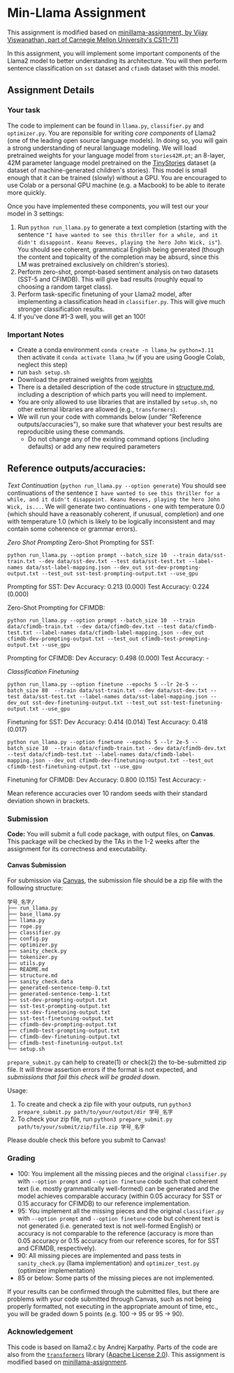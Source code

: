 # Min-Llama Assignment
This assignment is modified based on [minillama-assignment, by Vijay Viswanathan, part of Carnegie Mellon University's CS11-711](https://github.com/neubig/minllama-assignment)

In this assignment, you will implement some important components of the Llama2 model to better understanding its architecture. 
You will then perform sentence classification on ``sst`` dataset and ``cfimdb`` dataset with this model.

## Assignment Details

### Your task
The code to implement can be found in `llama.py`, `classifier.py` and `optimizer.py`. You are reponsible for writing _core components_ of Llama2 (one of the leading open source language models). In doing so, you will gain a strong understanding of neural language modeling. We will load pretrained weights for your language model from `stories42M.pt`; an 8-layer, 42M parameter language model pretrained on the [TinyStories](https://arxiv.org/abs/2305.07759) dataset (a dataset of machine-generated children's stories). This model is small enough that it can be trained (slowly) without a GPU. You are encouraged to use Colab or a personal GPU machine (e.g. a Macbook) to be able to iterate more quickly.

Once you have implemented these components, you will test our your model in 3 settings:
1) Run `python run_llama.py` to generate a text completion (starting with the sentence `"I have wanted to see this thriller for a while, and it didn't disappoint. Keanu Reeves, playing the hero John Wick, is"`). You should see coherent, grammatical English being generated (though the content and topicality of the completion may be absurd, since this LM was pretrained exclusively on children's stories).
2) Perform zero-shot, prompt-based sentiment analysis on two datasets (SST-5 and CFIMDB). This will give bad results (roughly equal to choosing a random target class).
3) Perform task-specific finetuning of your Llama2 model, after implementing a classification head in `classifier.py`. This will give much stronger classification results.
4) If you've done #1-3 well, you will get an 100!

### Important Notes
* Create a conda environment `conda create -n llama_hw python=3.11` then activate it `conda activate llama_hw` (if you are using Google Colab, neglect this step)
* run `bash setup.sh`
* Download the pretrained weights from [weights](https://drive.google.com/file/d/1uaxXVTketRlpnm1gEofFNTTLG_sPkLsi/view?usp=drive_link)
* There is a detailed description of the code structure in [structure.md](./structure.md), including a description of which parts you will need to implement.
* You are only allowed to use libraries that are installed by `setup.sh`, no other external libraries are allowed (e.g., `transformers`).
* We will run your code with commands below (under "Reference outputs/accuracies"), so make sure that whatever your best results are reproducible using these commands.
    * Do not change any of the existing command options (including defaults) or add any new required parameters

## Reference outputs/accuracies: 

*Text Continuation* (`python run_llama.py --option generate`)
You should see continuations of the sentence `I have wanted to see this thriller for a while, and it didn't disappoint. Keanu Reeves, playing the hero John Wick, is...`. We will generate two continuations - one with temperature 0.0 (which should have a reasonably coherent, if unusual, completion) and one with temperature 1.0 (which is likely to be logically inconsistent and may contain some coherence or grammar errors).

*Zero Shot Prompting*
Zero-Shot Prompting for SST:

`python run_llama.py --option prompt --batch_size 10  --train data/sst-train.txt --dev data/sst-dev.txt --test data/sst-test.txt --label-names data/sst-label-mapping.json --dev_out sst-dev-prompting-output.txt --test_out sst-test-prompting-output.txt --use_gpu`

Prompting for SST:
Dev Accuracy: 0.213 (0.000)
Test Accuracy: 0.224 (0.000)

Zero-Shot Prompting for CFIMDB:

`python run_llama.py --option prompt --batch_size 10  --train data/cfimdb-train.txt --dev data/cfimdb-dev.txt --test data/cfimdb-test.txt --label-names data/cfimdb-label-mapping.json --dev_out cfimdb-dev-prompting-output.txt --test_out cfimdb-test-prompting-output.txt --use_gpu`

Prompting for CFIMDB:
Dev Accuracy: 0.498 (0.000)
Test Accuracy: -

*Classification Finetuning*

`python run_llama.py --option finetune --epochs 5 --lr 2e-5 --batch_size 80  --train data/sst-train.txt --dev data/sst-dev.txt --test data/sst-test.txt --label-names data/sst-label-mapping.json --dev_out sst-dev-finetuning-output.txt --test_out sst-test-finetuning-output.txt --use_gpu`

Finetuning for SST:
Dev Accuracy: 0.414 (0.014)
Test Accuracy: 0.418 (0.017)

`python run_llama.py --option finetune --epochs 5 --lr 2e-5 --batch_size 10  --train data/cfimdb-train.txt --dev data/cfimdb-dev.txt --test data/cfimdb-test.txt --label-names data/cfimdb-label-mapping.json --dev_out cfimdb-dev-finetuning-output.txt --test_out cfimdb-test-finetuning-output.txt --use_gpu`

Finetuning for CFIMDB:
Dev Accuracy: 0.800 (0.115)
Test Accuracy: -

Mean reference accuracies over 10 random seeds with their standard deviation shown in brackets.

### Submission

**Code:**
You will submit a full code package, with output files, on **Canvas**. This package will be checked by the TAs in the 1-2 weeks 
   after the assignment for its correctness and executability.

#### Canvas Submission

For submission via [Canvas](https://oc.sjtu.edu.cn/),
the submission file should be a zip file with the following structure:
```
学号_名字/
├── run_llama.py
├── base_llama.py
├── llama.py
├── rope.py
├── classifier.py
├── config.py
├── optimizer.py
├── sanity_check.py
├── tokenizer.py
├── utils.py
├── README.md
├── structure.md
├── sanity_check.data
├── generated-sentence-temp-0.txt
├── generated-sentence-temp-1.txt
├── sst-dev-prompting-output.txt
├── sst-test-prompting-output.txt
├── sst-dev-finetuning-output.txt
├── sst-test-finetuning-output.txt
├── cfimdb-dev-prompting-output.txt
├── cfimdb-test-prompting-output.txt
├── cfimdb-dev-finetuning-output.txt
├── cfimdb-test-finetuning-output.txt
└── setup.sh
```

`prepare_submit.py` can help to create(1) or check(2) the to-be-submitted zip file. It
will throw assertion errors if the format is not expected, and *submissions that fail
this check will be graded down*.

Usage:
1. To create and check a zip file with your outputs, run
   `python3 prepare_submit.py path/to/your/output/dir 学号_名字`
2. To check your zip file, run
   `python3 prepare_submit.py path/to/your/submit/zip/file.zip 学号_名字`

Please double check this before you submit to Canvas!


### Grading
* 100: You implement all the missing pieces and the original ``classifier.py`` with ``--option prompt`` and ``--option finetune`` code such that coherent text (i.e. mostly grammatically well-formed) can be generated and the model achieves comparable accuracy (within 0.05 accuracy for SST or 0.15 accuracy for CFIMDB) to our reference implementation.
* 95: You implement all the missing pieces and the original ``classifier.py`` with ``--option prompt`` and ``--option finetune`` code but coherent text is not generated (i.e. generated text is not well-formed English) or accuracy is not comparable to the reference (accuracy is more than 0.05 accuracy or 0.15 accuracy from our reference scores, for for SST and CFIMDB, respectively).
* 90: All missing pieces are implemented and pass tests in ``sanity_check.py`` (llama implementation) and ``optimizer_test.py`` (optimizer implementation)
* 85 or below: Some parts of the missing pieces are not implemented.

If your results can be confirmed through the submitted files, but there are problems with your
code submitted through Canvas, such as not being properly formatted, not executing in
the appropriate amount of time, etc., you will be graded down 5 points (e.g. 100 -> 95 or 95 -> 90).

### Acknowledgement
This code is based on llama2.c by Andrej Karpathy. Parts of the code are also from the [`transformers`](https://github.com/huggingface/transformers) library ([Apache License 2.0](./LICENSE)). This assignment is modified based on [minillama-assignment](https://github.com/neubig/minllama-assignment).
